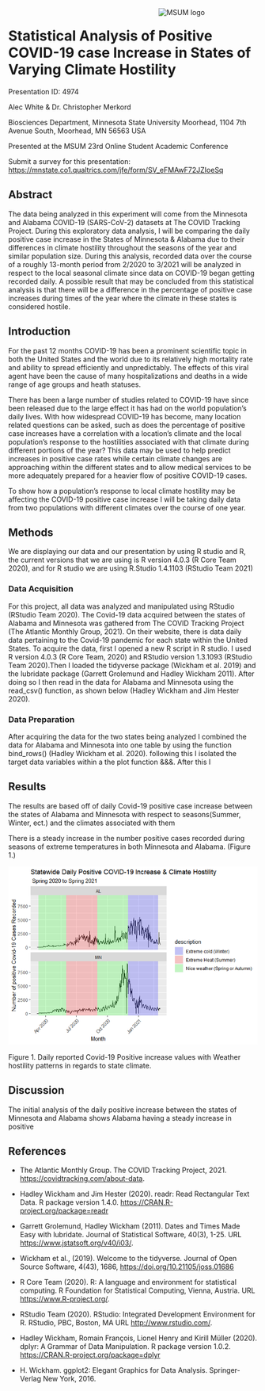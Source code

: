 
<img src="https://www2.mnstate.edu/uploadedImages/Content/Marketing/logos/MSUM_Signature_Vert_Color.jpg" alt="MSUM logo" width="200" style="float:right">

# Statistical Analysis of Positive COVID-19 case Increase in States of Varying Climate Hostility

Presentation ID: 4974

Alec White & Dr. Christopher Merkord

Biosciences Department, Minnesota State University Moorhead, 1104 7th
Avenue South, Moorhead, MN 56563 USA

Presented at the MSUM 23rd Online Student Academic Conference

Submit a survey for this presentation:
<https://mnstate.co1.qualtrics.com/jfe/form/SV_eFMAwF72JZIoeSq>

## Abstract

The data being analyzed in this experiment will come from the Minnesota
and Alabama COVID-19 (SARS-CoV-2) datasets at The COVID Tracking
Project. During this exploratory data analysis, I will be comparing the
daily positive case increase in the States of Minnesota & Alabama due to
their differences in climate hostility throughout the seasons of the
year and similar population size. During this analysis, recorded data
over the course of a roughly 13-month period from 2/2020 to 3/2021 will
be analyzed in respect to the local seasonal climate since data on
COVID-19 began getting recorded daily. A possible result that may be
concluded from this statistical analysis is that there will be a
difference in the percentage of positive case increases during times of
the year where the climate in these states is considered hostile.

## Introduction

For the past 12 months COVID-19 has been a prominent scientific topic in
both the United States and the world due to its relatively high
mortality rate and ability to spread efficiently and unpredictably. The
effects of this viral agent have been the cause of many hospitalizations
and deaths in a wide range of age groups and heath statuses.

There has been a large number of studies related to COVID-19 have since
been released due to the large effect it has had on the world
population’s daily lives. With how widespread COVID-19 has become,
many location related questions can be asked, such as does the
percentage of positive case increases have a correlation with a
location’s climate and the local population’s response to the
hostilities associated with that climate during different portions of
the year? This data may be used to help predict increases in positive
case rates while certain climate changes are approaching within the
different states and to allow medical services to be more adequately
prepared for a heavier flow of positive COVID-19 cases.

To show how a population’s response to local climate hostility may be
affecting the COVID-19 positive case increase I will be taking daily
data from two populations with different climates over the course of one
year.

## Methods

We are displaying our data and our presentation by using R studio and R,
the current versions that we are using is R version 4.0.3 (R Core Team
2020), and for R studio we are using R.Studio 1.4.1103 (RStudio Team
2021)

### Data Acquisition

For this project, all data was analyzed and manipulated using RStudio
(RStudio Team 2020). The Covid-19 data acquired between the states of
Alabama and Minnesota was gathered from The COVID Tracking Project (The
Atlantic Monthly Group, 2021). On their website, there is data daily
data pertaining to the Covid-19 pandemic for each state within the
United States. To acquire the data, first I opened a new R script in R
studio. I used R version 4.0.3 (R Core Team, 2020) and RStudio version
1.3.1093 (RStudio Team 2020).Then I loaded the tidyverse package
(Wickham et al. 2019) and the lubridate package (Garrett Grolemund and
Hadley Wickham 2011). After doing so I then read in the data for Alabama
and Minnesota using the read\_csv() function, as shown below (Hadley
Wickham and Jim Hester 2020).

### Data Preparation

After acquiring the data for the two states being analyzed I combined
the data for Alabama and Minnesota into one table by using the function
bind\_rows() (Hadley Wickham et al. 2020). following this I isolated the
target data variables within a the plot function &&&. After this I

## Results

The results are based off of daily Covid-19 positive case increase
between the states of Alabama and Minnesota with respect to
seasons(Summer, Winter, ect.) and the climates associated with them

There is a steady increase in the number positive cases recorded during
seasons of extreme temperatures in both Minnesota and Alabama. (Figure
1.)

![](README_files/figure-gfm/unnamed-chunk-1-1.png)<!-- -->

Figure 1. Daily reported Covid-19 Positive increase values with Weather
hostility patterns in regards to state climate.

## Discussion

The initial analysis of the daily positive increase between the states
of Minnesota and Alabama shows Alabama having a steady increase in
positive

## References

  - The Atlantic Monthly Group. The COVID Tracking Project, 2021.
    <https://covidtracking.com/about-data>.

  - Hadley Wickham and Jim Hester (2020). readr: Read Rectangular Text
    Data. R package version 1.4.0.
    <https://CRAN.R-project.org/package=readr>

  - Garrett Grolemund, Hadley Wickham (2011). Dates and Times Made Easy
    with lubridate. Journal of Statistical Software, 40(3), 1-25. URL
    <https://www.jstatsoft.org/v40/i03/>.

  - Wickham et al., (2019). Welcome to the tidyverse. Journal of Open
    Source Software, 4(43), 1686, <https://doi.org/10.21105/joss.01686>

  - R Core Team (2020). R: A language and environment for statistical
    computing. R Foundation for Statistical Computing, Vienna, Austria.
    URL <https://www.R-project.org/>.

  - RStudio Team (2020). RStudio: Integrated Development Environment for
    R. RStudio, PBC, Boston, MA URL <http://www.rstudio.com/>.

  - Hadley Wickham, Romain François, Lionel Henry and Kirill Müller
    (2020). dplyr: A Grammar of Data Manipulation. R package version
    1.0.2. <https://CRAN.R-project.org/package=dplyr>

  - H. Wickham. ggplot2: Elegant Graphics for Data Analysis.
    Springer-Verlag New York, 2016.
